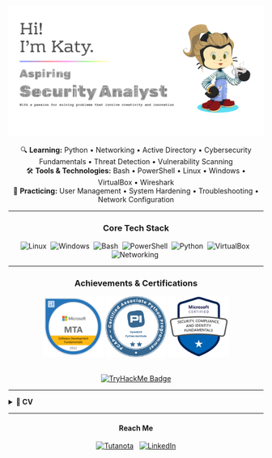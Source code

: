 ![Header](Assets/images/githubBanner.png)
<!-- Current Focus / Learning -->
<p align="center">
  🔍 <strong>Learning:</strong> Python • Networking • Active Directory • Cybersecurity Fundamentals • Threat Detection • Vulnerability Scanning<br>
  🛠️ <strong>Tools & Technologies:</strong> Bash • PowerShell • Linux • Windows • VirtualBox • Wireshark<br>
  🔧 <strong>Practicing:</strong> User Management • System Hardening • Troubleshooting • Network Configuration
</p>

---

<h3 align="center">Core Tech Stack</h3>
<p align="center">
  <img src="https://img.shields.io/badge/Linux-FCC624?style=for-the-badge&logo=linux&logoColor=black" alt="Linux" height="28"/> 
  <img src="https://img.shields.io/badge/Windows-0078D6?style=for-the-badge&logo=windows&logoColor=white" alt="Windows" height="28"/> 
  <img src="https://img.shields.io/badge/Bash-%234EAA25.svg?style=for-the-badge&logo=gnu-bash&logoColor=white" alt="Bash" height="28"/> 
  <img src="https://img.shields.io/badge/PowerShell-%235391FE.svg?style=for-the-badge&logo=powershell&logoColor=white" alt="PowerShell" height="28"/> 
  <img src="https://img.shields.io/badge/Python-3776AB?style=for-the-badge&logo=python&logoColor=white" alt="Python" height="28"/> 
  <img src="https://img.shields.io/badge/VirtualBox-2D6E9C?style=for-the-badge&logo=virtualbox&logoColor=white" alt="VirtualBox" height="28"/> 
  <img src="https://img.shields.io/badge/Networking-007ACC?style=for-the-badge" alt="Networking" height="28"/> 
  <!-- Add any others here -->
</p>

--- 

<h3 align="center">Achievements & Certifications</h3>

<p align="center">
<img src="Assets/images/mtaLogo.png" alt="MTA 98-361 Cert" width="120"/> 
  <img src="Assets/images/pcapLogo.png" alt="PCAP Cert" width="120"/>
  <img src="Assets/images/sc900.png" alt="SC900 Cert" width="120"/>
</p>

<br /> 

<div align="center">
  <a href="https://tryhackme.com/p/katyfa"> <!-- Keep the link -->
    <img src="https://tryhackme-badges.s3.amazonaws.com/katyfa.png" alt="TryHackMe Badge"/>
  </a>
</div>

---

<!-- GitHub Stats Section 
<h4 align="center">My GitHub Activity</h4>
<p>
  <a href="https://github.com/KatyFrancesA">
    <img align="center" src="https://github-readme-stats.vercel.app/api?username=KatyFrancesA&show_icons=true&theme=radical&rank_icon=github&count_private=true" alt="Katy's GitHub stats" />
  </a>
  <br/> <!-- Optional: Add a line break if you want the language card below
  <a href="https://github.com/KatyFrancesA">
    <!-- Consider layout=compact for less space
    <img align="center" src="https://github-readme-stats.vercel.app/api/top-langs/?username=KatyFrancesA&layout=compact&theme=radical&langs_count=8" alt="Top Langs" />
  </a> 

  <br />
  <br />

<p align="center"> <img src="https://komarev.com/ghpvc/?username=KatyFrancesA&color=blueviolet" alt="Profile Views"/> </p> 

---- -->

<details>
  <summary><strong>📃 CV</strong></summary>

  <h2>Education</h2>

  *   **Level 4 Software Development and Testing** - _Distinction_ <br>
      📆 Jan - Mar 2025  
      📍 Gateshead College

*   **Software Development Fundementals Bootcamp**<br>
      📆 Oct - Feb 2022  
      📍 Firebrand
      
 <h2>Certifications</h2>
   
  *   **Microsoft Technology Associate: Software Development Fundamentals (MTA 98-361)** <br>
      📆 Feb 2022  
      
  *   **PCAP – Certified Associate in Python Programming**<br>
      📆 Feb 2022  
      
  *   **Microsoft Security, Compliance and Identity Fundamentals (SC-900)**  
      📆 Apr 2025  
      
  <h2>💼 Work Experience</h2>

  *   **Customer Service Advisor**<br>
      📆 Sep 2022 – Present  
      📍 G4S  
      *Key Responsibilities:* Resolved complex customer inquiries efficiently; Maintained compliance with data security procedures; Collaborated with team members.

  *   **Customer Service Specialist**<br>
      📆 Feb 2020 – Jan 2022  
      📍 Student Loans Company  
      *Key Responsibilities:* Investigated and resolved complex account issues; Ensured strict compliance with data handling (GDPR); Communicated technical information clearly.
      
</details>

---

<h4 align="center">Reach Me</h4>  
<p align="center">
  <a href="mailto:@tutamail.com"><img src="https://img.shields.io/badge/Tutanota-840010?style=for-the-badge&logo=Tutanota&logoColor=white" alt="Tutanota"></a>
  <span>&nbsp;</span>
  <a href="https://www.linkedin.com/in//"><img src="https://img.shields.io/badge/linkedin-%230077B5.svg?style=for-the-badge&logo=linkedin&logoColor=white" alt="LinkedIn"></a>
</p>

<!---
KatyFrancesA/KatyFrancesA is a ✨ special ✨ repository because its `README.md` (this file) appears on your GitHub profile.
You can click the Preview link to take a look at your changes.
--->
